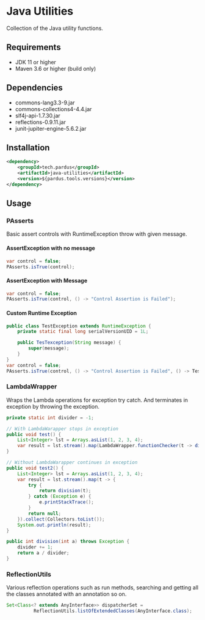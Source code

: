 # Java Utilities
Collection of the Java utility functions.

## Requirements
*	JDK 11 or higher
*	Maven 3.6 or higher (build only)

## Dependencies
*	commons-lang3.3-9.jar
*	commons-collections4-4.4.jar
*	slf4j-api-1.7.30.jar
*	reflections-0.9.11.jar
*	junit-jupiter-engine-5.6.2.jar

## Installation
```xml
<dependency>
	<groupId>tech.pardus</groupId>
	<artifactId>java-utilities</artifactId>
	<version>${pardus.tools.versions}</version>
</dependency>
  ```

## Usage
###	PAsserts
Basic assert controls with RuntimeException throw with given message. 
#### AssertException with no message
```java
var control = false;
PAsserts.isTrue(control);
```
#### AssertException with Message
```java
var control = false;
PAsserts.isTrue(control, () -> "Control Assertion is Failed");
```
#### Custom Runtime Exception
```java
public class TestException extends RuntimeException {
	private static final long serialVersionUID = 1L;

	public TesTexception(String message) {
		super(message);
	}
}
var control = false;
PAsserts.isTrue(control, () -> "Control Assertion is Failed", () -> TestException.class);
```

### LambdaWrapper
Wraps the Lambda operations for exception try catch. And terminates in exception by throwing the exception.
```java
private static int divider = -1;

// With LambdaWarapper stops in exception
public void test() {
	List<Integer> lst = Arrays.asList(1, 2, 3, 4);
	var result = lst.stream().map(LambdaWrapper.functionChecker(t -> division(t))).collect(Collectors.toList());
}

// Without LambdaWarapper continues in exception
public void test2() {
	List<Integer> lst = Arrays.asList(1, 2, 3, 4);
	var result = lst.stream().map(t -> {
		try {
			return division(t);
		} catch (Exception e) {
			e.printStackTrace();
		}
		return null;
	}).collect(Collectors.toList());
	System.out.println(result);
}

public int division(int a) throws Exception {
	divider += 1;
	return a / divider;
}
```

### ReflectionUtils
Various reflection operations such as run methods, searching and getting all the classes annotated with an annotation so on.
```java
Set<Class<? extends AnyInterface>> dispatcherSet =
          ReflectionUtils.listOfExtendedClasses(AnyInterface.class);
```